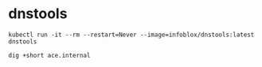 # dnstools

```
kubectl run -it --rm --restart=Never --image=infoblox/dnstools:latest dnstools

dig +short ace.internal
```